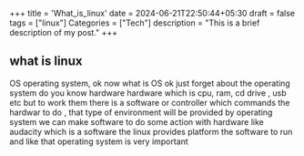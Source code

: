+++
title = 'What_is_linux'
date = 2024-06-21T22:50:44+05:30
draft = false
tags = ["linux"]
Categories = ["Tech"]
description = "This is a brief description of my post."
+++

## what is linux
OS operating system, ok now what is OS ok just forget about the operating system 
do you know hardware hardware which is cpu, ram, cd drive , usb etc but to work them 
there is a software or controller which commands the hardwar to do , that type of environment will be provided by operating system 
we can make software to do some action with hardware like audacity which is a software 
the linux provides platform the software to run and like that operating system is very important  

